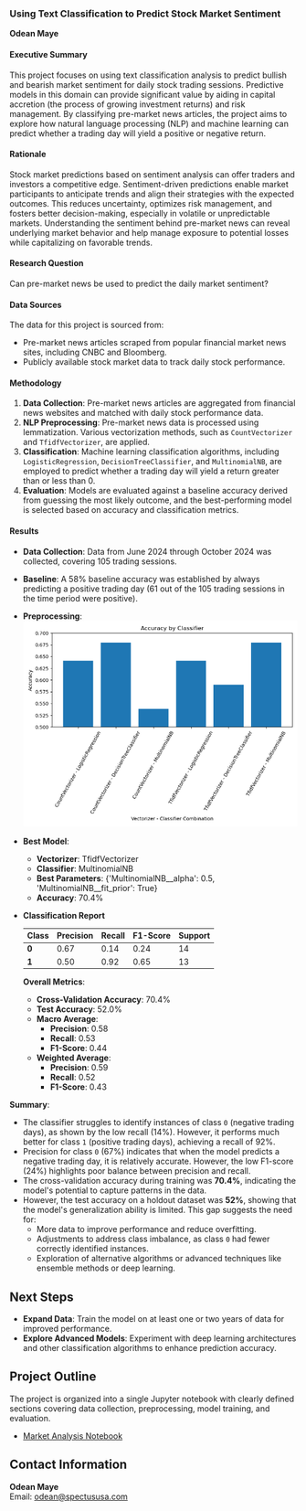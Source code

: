 ### Using Text Classification to Predict Stock Market Sentiment

**Odean Maye**

#### Executive Summary

This project focuses on using text classification analysis to predict bullish and bearish market sentiment for daily stock trading sessions. Predictive models in this domain can provide significant value by aiding in capital accretion (the process of growing investment returns) and risk management. By classifying pre-market news articles, the project aims to explore how natural language processing (NLP) and machine learning can predict whether a trading day will yield a positive or negative return.

#### Rationale

Stock market predictions based on sentiment analysis can offer traders and investors a competitive edge. Sentiment-driven predictions enable market participants to anticipate trends and align their strategies with the expected outcomes. This reduces uncertainty, optimizes risk management, and fosters better decision-making, especially in volatile or unpredictable markets. Understanding the sentiment behind pre-market news can reveal underlying market behavior and help manage exposure to potential losses while capitalizing on favorable trends.

#### Research Question

Can pre-market news be used to predict the daily market sentiment?

#### Data Sources

The data for this project is sourced from:
- Pre-market news articles scraped from popular financial market news sites, including CNBC and Bloomberg.
- Publicly available stock market data to track daily stock performance.

#### Methodology

1. **Data Collection**: Pre-market news articles are aggregated from financial news websites and matched with daily stock performance data.
2. **NLP Preprocessing**: Pre-market news data is processed using lemmatization. Various vectorization methods, such as `CountVectorizer` and `TfidfVectorizer`, are applied.
3. **Classification**: Machine learning classification algorithms, including `LogisticRegression`, `DecisionTreeClassifier`, and `MultinomialNB`, are employed to predict whether a trading day will yield a return greater than or less than 0.
4. **Evaluation**: Models are evaluated against a baseline accuracy derived from guessing the most likely outcome, and the best-performing model is selected based on accuracy and classification metrics.

#### Results

- **Data Collection**: Data from June 2024 through October 2024 was collected, covering 105 trading sessions.
- **Baseline**: A 58% baseline accuracy was established by always predicting a positive trading day (61 out of the 105 trading sessions in the time period were positive).
- **Preprocessing**:
![Accuracy by Classifier](accuracy_by_classifier.png)
- **Best Model**: 
  - **Vectorizer**: TfidfVectorizer
  - **Classifier**: MultinomialNB
  - **Best Parameters**: {'MultinomialNB__alpha': 0.5, 'MultinomialNB__fit_prior': True}
  - **Accuracy**: 70.4%
- **Classification Report**

  | Class | Precision | Recall | F1-Score | Support |
  |-------|-----------|--------|----------|---------|
  | **0** | 0.67      | 0.14   | 0.24     | 14      |
  | **1** | 0.50      | 0.92   | 0.65     | 13      |

  **Overall Metrics**:
  - **Cross-Validation Accuracy**: 70.4%
  - **Test Accuracy**: 52.0%
  - **Macro Average**:
    - **Precision**: 0.58
    - **Recall**: 0.53
    - **F1-Score**: 0.44
  - **Weighted Average**:
    - **Precision**: 0.59
    - **Recall**: 0.52
    - **F1-Score**: 0.43

**Summary**:
- The classifier struggles to identify instances of class `0` (negative trading days), as shown by the low recall (14%). However, it performs much better for class `1` (positive trading days), achieving a recall of 92%.
- Precision for class `0` (67%) indicates that when the model predicts a negative trading day, it is relatively accurate. However, the low F1-score (24%) highlights poor balance between precision and recall.
- The cross-validation accuracy during training was **70.4%**, indicating the model's potential to capture patterns in the data.
- However, the test accuracy on a holdout dataset was **52%**, showing that the model's generalization ability is limited. This gap suggests the need for:
  - More data to improve performance and reduce overfitting.
  - Adjustments to address class imbalance, as class `0` had fewer correctly identified instances.
  - Exploration of alternative algorithms or advanced techniques like ensemble methods or deep learning.

## Next Steps

- **Expand Data**: Train the model on at least one or two years of data for improved performance.
- **Explore Advanced Models**: Experiment with deep learning architectures and other classification algorithms to enhance prediction accuracy.

## Project Outline

The project is organized into a single Jupyter notebook with clearly defined sections covering data collection, preprocessing, model training, and evaluation.

- [Market Analysis Notebook](https://github.com/odeanmaye/Berkeley/blob/main/Capstone/MarketAnalysis.ipynb)

## Contact Information

**Odean Maye**  
Email: odean@spectususa.com